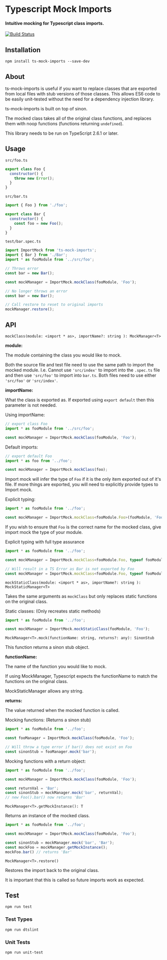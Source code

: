 # Typescript Mock Imports

#### Intuitive mocking for Typescript class imports.

[![Build Status](https://travis-ci.org/EmandM/ts-mock-imports.svg)](https://travis-ci.org/EmandM/ts-mock-imports)

## Installation

`npm install ts-mock-imports --save-dev`

## About

ts-mock-imports is useful if you want to replace classes that are exported from local files with stub versions of those classes. This allows ES6 code to be easily unit-tested without the need for a dependency injection library.

ts-mock-imports is built on top of sinon.

The mocked class takes all of the original class functions, and replaces them with noop functions (functions returning `undefined`).

This library needs to be run on TypeScript 2.6.1 or later.

## Usage

`src/foo.ts`
```javascript
export class Foo {
  constructor() {
    throw new Error();
  }
}
```

`src/bar.ts`
```javascript
import { Foo } from './foo';

export class Bar {
  constructor() {
    const foo = new Foo();
  }
}
```

`test/bar.spec.ts`
```javascript
import ImportMock from 'ts-mock-imports';
import { Bar } from './Bar';
import * as fooModule from '../src/foo';

// Throws error
const bar = new Bar();

const mockManager = ImportMock.mockClass(fooModule, 'Foo');

// No longer throws an error
const bar = new Bar();

// Call restore to reset to original imports
mockManager.restore();
```

## API
`mockClass(module: <import * as>, importName?: string ): MockManager<T>`

**module:**

The module containing the class you would like to mock.

Both the source file and test file need to use the same path to import the mocked module. I.e. Cannot use `'src/index'` to import into the `.spec.ts` file and then use `'src/foo'` to import into `bar.ts`. Both files need to use either `'src/foo'` or `'src/index'`.

**importName:**

What the class is exported as. If exported using `export default` then this parameter is not needed.

Using importName:
```javascript
// export class Foo
import * as fooModule from '../src/foo';

const mockManager = ImportMock.mockClass(fooModule, 'Foo');
```

Default imports:
```javascript
// export default Foo
import * as foo from '../foo';

const mockManager = ImportMock.mockClass(foo);
```

Import mock will infer the type of `Foo` if it is the only item exported out of it's file. If more things are exported, you will need to  explicitly provide types to Import mock.

Explicit typing:
```javascript
import * as fooModule from '../foo';

const mockManager = ImportMock.mockClass<fooModule.Foo>(fooModule, 'Foo');
```

If you wish to ensure that `Foo` is the correct name for the mocked class, give import mock the type of your module.

Explicit typing with full type assurance
```javascript
import * as fooModule from '../foo';

const mockManager = ImportMock.mockClass<fooModule.Foo, typeof fooModule>(fooModule, 'Foo');

// Will result in a TS Error as Bar is not exported by Foo
const mockManager = ImportMock.mockClass<fooModule.Foo, typeof fooModule>(fooModule, 'Bar');
```


`mockStaticClass(module: <import * as>, importName?: string ): MockStaticManager<T>`

Takes the same arguments as `mockClass` but only replaces static functions on the original class.

Static classes:
(Only recreates static methods)
```javascript
import * as fooModule from '../foo';

const mockManager = ImportMock.mockStaticClass(fooModule, 'Foo');
```

`MockManager<T>.mock(functionName: string, returns?: any): SinonStub`

This function returns a sinon stub object.

**functionName:**

The name of the function you would like to mock.

If using MockManager, Typescript expects the functionName to match the functions on the original class.

MockStaticManager allows any string.

**returns:**

The value returned when the mocked function is called.


Mocking functions:
(Returns a sinon stub)
```javascript
import * as fooModule from '../foo';

const fooManager = ImportMock.mockClass(fooModule, 'Foo');

// Will throw a type error if bar() does not exist on Foo
const sinonStub = fooManager.mock('bar');
```

Mocking functions with a return object:
```javascript
import * as fooModule from '../foo';

const mockManager = ImportMock.mockClass(fooModule, 'Foo');

const returnVal = 'Bar';
const sinonStub = mockManager.mock('bar', returnVal);
// new Foo().bar() now returns 'Bar'
```


`MockManager<T>.getMockInstance(): T`

Returns an instance of the mocked class.
```javascript
import * as fooModule from '../foo';

const mockManager = ImportMock.mockClass(fooModule, 'Foo');

const sinonStub = mockManager.mock('bar', 'Bar');
const mockFoo = mockManager.getMockInstance();
mockFoo.bar() // returns 'Bar'
```

`MockManager<T>.restore()`

Restores the import back to the original class.

It is important that this is called so future imports work as expected.



## Test

```
npm run test
```

### Test Types

```
npm run dtslint
```

### Unit Tests

```
npm run unit-test
```